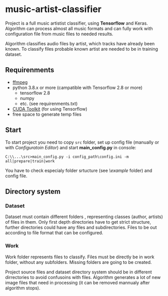 # music-artist-classifier
Project is a full music artistist classifier, using **Tensorflow** and Keras. Algorithm can process almost all music formats and can fully work with configuration file from music files to needed results. 

Algorithm classifies audio files by artist, which tracks have already been known. To classify files probable known artist are needed to be in training dataset.

## Requirenments
- [ffmpeg](https://ffmpeg.org/ "Official site")
- python 3.8.x or more (campatible with Tensorflow 2.8 or more)
	- tensorflow 2.8
	- numpy
	- etc. (see requirenments.txt)
- [CUDA Toolkit](https://developer.nvidia.com/cuda-toolkit) (for using Tensorflow)
- free space to generate temp files
## Start

To start project you need to copy ```src``` folder, set up config file (manually or with *Configuratoin Editor*) and start **main_config.py** in console:
```
C:\\...\src>main_config.py -i config_path\config.ini -m all|prepare|train|work
```
You have to check especialy folder srtucture (see *\example* folder) and config file. 

## Directory system
### Dataset
Dataset must contain different folders , representing classes (author, artists) of files in them. Only first depth directories have to get strict structure, further directories could have any files and subdirectories. Files to be out according to file format that can be configured.
### Work 
Work folder represents files to classify. Files must be directly be in work folder, without any subfolders.
Missing folders are going to be created. 

Project source files and dataset directory system should be in different dirrectories to avoid confusoins with files. Algorithm generates a lot of new image files that need in processing (it can be removed mannualy after algorithm stops).


